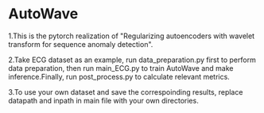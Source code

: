 # AutoWave
1.This is the pytorch realization of "Regularizing autoencoders with wavelet transform for sequence anomaly detection".

2.Take ECG dataset as an example, run data_preparation.py first to perform data preparation, then run main_ECG.py to train AutoWave and make inference.Finally, run post_process.py to calculate relevant metrics.

3.To use your own dataset and save the correspoinding results, replace datapath and inpath in main file with your own directories.


